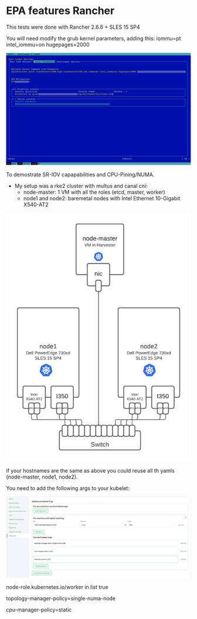 # EPA features Rancher

This tests were done with Rancher 2.6.6 + SLES 15 SP4

You will need modify the grub kernel parameters, adding this: iommu=pt intel_iommu=on hugepages=2000

![yast](img/yast.png)

To demostrate SR-IOV capapabilities and CPU-Pining/NUMA.

- My setup was a rke2 cluster with multus and canal cni:
     - node-master: 1 VM with all the roles (etcd, master, worker)
     - node1 and node2: baremetal nodes with Intel Ethernet 10-Gigabit X540-AT2

![arch-design](img/sr-iov-arch.png)

if your hostnames are the same as above you could reuse all th yamls (node-master, node1, node2).

You need to add the following args to your kubelet:

![rancher-kubelet-args](img/kubelet-args.png)

node-role.kubernetes.io/worker in list true

topology-manager-policy=single-numa-node

cpu-manager-policy=static


